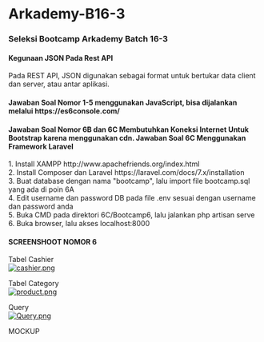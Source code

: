# Arkademy-B16-3
<h3><b>Seleksi Bootcamp Arkademy Batch 16-3</b></h3>

<h4><b>Kegunaan JSON Pada Rest API</b></h4>
Pada REST API, JSON digunakan sebagai format untuk bertukar data client dan server, atau antar aplikasi. 

<h4><b>Jawaban Soal Nomor 1-5 menggunakan JavaScript, bisa dijalankan melalui https://es6console.com/</b></h4>

<h4><b>Jawaban Soal Nomor 6B dan 6C Membutuhkan Koneksi Internet Untuk Bootstrap karena menggunakan cdn. Jawaban Soal 6C Menggunakan Framework Laravel</b></h4>
1. Install XAMPP http://www.apachefriends.org/index.html<br>
2. Install Composer dan Laravel https://laravel.com/docs/7.x/installation <br>
3. Buat database dengan nama "bootcamp", lalu import file bootcamp.sql yang ada di poin 6A<br>
4. Edit username dan password DB pada file .env sesuai dengan username dan password anda<br>
5. Buka CMD pada direktori 6C/Bootcamp6, lalu jalankan php artisan serve<br>
6. Buka browser, lalu akses localhost:8000<br>

<h4><b>SCREENSHOOT NOMOR 6</b></h4>

Tabel Cashier<br>
[![cashier.png](https://i.postimg.cc/brC9sYs3/cashier.png)](https://postimg.cc/30GvqTjv)

Tabel Category<br>
[![product.png](https://i.postimg.cc/PJrMXvrC/product.png)](https://postimg.cc/sQqWKXWz)

Query<br>
[![Query.png](https://i.postimg.cc/sxDyyzQV/Query.png)](https://postimg.cc/7GcjMpnc)

MOCKUP<br>


